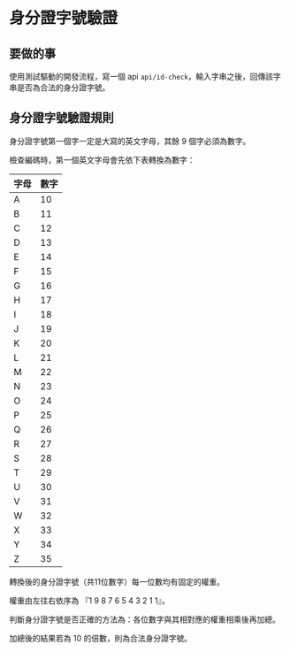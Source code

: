 # 身分證字號驗證

## 要做的事

使用測試驅動的開發流程，寫一個 api `api/id-check`，輸入字串之後，回傳該字串是否為合法的身分證字號。

## 身分證字號驗證規則

身分證字號第一個字一定是大寫的英文字母，其餘 9 個字必須為數字。

檢查編碼時，第一個英文字母會先依下表轉換為數字：

|字母|數字|
|---|---|
|A|10|
|B|11|
|C|12|
|D|13|
|E|14|
|F|15|
|G|16|
|H|17|
|I|18|
|J|19|
|K|20|
|L|21|
|M|22|
|N|23|
|O|24|
|P|25|
|Q|26|
|R|27|
|S|28|
|T|29|
|U|30|
|V|31|
|W|32|
|X|33|
|Y|34|
|Z|35|

轉換後的身分證字號（共11位數字）每一位數均有固定的權重。

權重由左往右依序為 『1 9 8 7 6 5 4 3 2 1 1』。

判斷身分證字號是否正確的方法為：各位數字與其相對應的權重相乘後再加總。

加總後的結果若為 10 的倍數，則為合法身分證字號。
